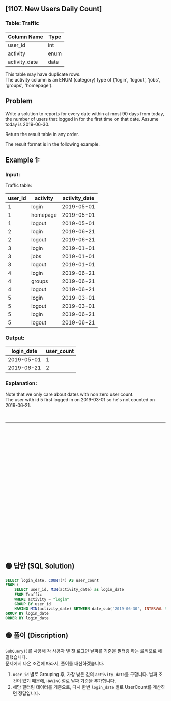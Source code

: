 ## [1107. New Users Daily Count]

### Table: Traffic


| Column Name   | Type    |
|---------------|---------|
| user_id       | int     |
| activity      | enum    |
| activity_date | date    |

This table may have duplicate rows.  
The activity column is an ENUM (category) type of ('login', 'logout', 'jobs', 'groups', 'homepage').  
 
## Problem 

Write a solution to reports for every date within at most 90 days from today, the number of users that logged in for the first time on that date.   Assume today is 2019-06-30.  

Return the result table in any order.  

The result format is in the following example.  

 

## Example 1:

### Input:   

Traffic table:  

| user_id | activity | activity_date |
|---------|----------|---------------|
| 1       | login    | 2019-05-01    |
| 1       | homepage | 2019-05-01    |
| 1       | logout   | 2019-05-01    |
| 2       | login    | 2019-06-21    |
| 2       | logout   | 2019-06-21    |
| 3       | login    | 2019-01-01    |
| 3       | jobs     | 2019-01-01    |
| 3       | logout   | 2019-01-01    |
| 4       | login    | 2019-06-21    |
| 4       | groups   | 2019-06-21    |
| 4       | logout   | 2019-06-21    |
| 5       | login    | 2019-03-01    |
| 5       | logout   | 2019-03-01    |
| 5       | login    | 2019-06-21    |
| 5       | logout   | 2019-06-21    |

### Output: 

| login_date | user_count  |
|------------|-------------|
| 2019-05-01 | 1           |
| 2019-06-21 | 2           |

### Explanation:   

Note that we only care about dates with non zero user count.  
The user with id 5 first logged in on 2019-03-01 so he's not counted on 2019-06-21.  



<br/>

---

<br/>
<br/>
<br/>
<br/>
<br/>
<br/>
<br/>
<br/>
<br/>
<br/>
<br/>
<br/>
<br/>
<br/>
<br/>
<br/>
<br/>
<br/>
<br/>
<br/>
<br/>
<br/>
<br/>


## 🟢 답안 (SQL Solution)

```sql
SELECT login_date, COUNT(*) AS user_count
FROM (
    SELECT user_id, MIN(activity_date) as login_date
    FROM Traffic
    WHERE activity = "login"
    GROUP BY user_id
    HAVING MIN(activity_date) BETWEEN date_sub('2019-06-30', INTERVAL 90 DAY) AND '2019-06-30') T
GROUP BY login_date
ORDER BY login_date
```

## 🟢 풀이 (Discription)
`SubQuery()`를 사용해 각 사용자 별 첫 로그인 날짜를 기준을 필터링 하는 로직으로 해결했습니다.   
문제에서 나온 조건에 따라서, 풀이를 대신하겠습니다. 

1. `user_id` 별로 Grouping 후, 가장 낮은 값의 `activity_date`를 구합니다. 날짜 조건이 있기 때문에, `HAVING` 절로 날짜 기준을 추가합니다. 
2. 해당 필터링 데이터를 기준으로, 다시 한번 `login_date` 별로 UserCount를 계산하면 정답입니다.